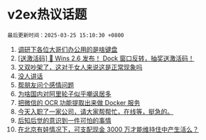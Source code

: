 # v2ex热议话题

`最后更新时间：2025-03-25 15:10:30 +0800`

1. [调研下各位大哥们办公用的是啥键盘](https://www.v2ex.com/t/1120838)
1. [[送激活码] 🎉 Wins 2.6 发布！ Dock 窗口反转，抽奖送激活码！](https://www.v2ex.com/t/1120788)
1. [又双吵架了，这对于女人来说这是正常现象吗](https://www.v2ex.com/t/1120868)
1. [没人讲话](https://www.v2ex.com/t/1120841)
1. [帮朋友问个感情问题](https://www.v2ex.com/t/1120872)
1. [为啥国内对阿里轮子似乎嘲讽居多](https://www.v2ex.com/t/1120891)
1. [把微信的 OCR 功能提取出来做 Docker 服务](https://www.v2ex.com/t/1120897)
1. [今天入职了一家公司，请大家帮帮忙，在线等，挺急的。](https://www.v2ex.com/t/1120725)
1. [后知后觉的意识到一件可怕的事情](https://www.v2ex.com/t/1120839)
1. [在北京有娃情况下，可支配现金 3000 万才能维持住中产生活么？](https://www.v2ex.com/t/1120731)

